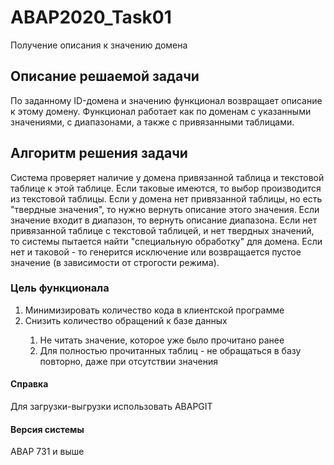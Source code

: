 # ABAP2020_Task01
Получение описания к значению домена

<h2>Описание решаемой задачи </h2>
По заданному ID-домена и значению функционал возвращает описание к этому домену.
Функционал работает как по доменам с указанными значениями, с диапазонами, а также с привязанными таблицами.

<h2>Алгоритм решения задачи</h2>
Система проверяет наличие у домена привязанной таблица и текстовой таблице к этой таблице. Если таковые имеются, то выбор производится из текстовой таблицы.
Если у домена нет привязанной таблицы, но есть "твердные значения", то нужно вернуть описание этого значения. Если значение входит в диапазон, то вернуть описание диапазона.
Если нет привязанной таблице с текстовой таблицей, и нет твердных значений, то системы пытается найти "специальную обработку" для домена.
Если нет и таковой - то генерится исключение или возвращается пустое значение (в зависимости от строгости режима).

<h3>Цель функционала</h3>
<ol>
 <li>Минимизировать количество кода в клиентской программе </li>
 <li>Снизить количество обращений к базе данных </li> 
  <ol>
    <li>Не читать значение, которое уже было прочитано ранее</li> 
    <li>Для полностью прочитанных таблиц - не обращаться в базу повторно, даже при отсутствии значения </li> 
  </ol>
</ol>

<h4>Справка</h4>
Для загрузки-выгрузки использовать ABAPGIT

<h4>Версия системы</h4>
ABAP 731 и выше
